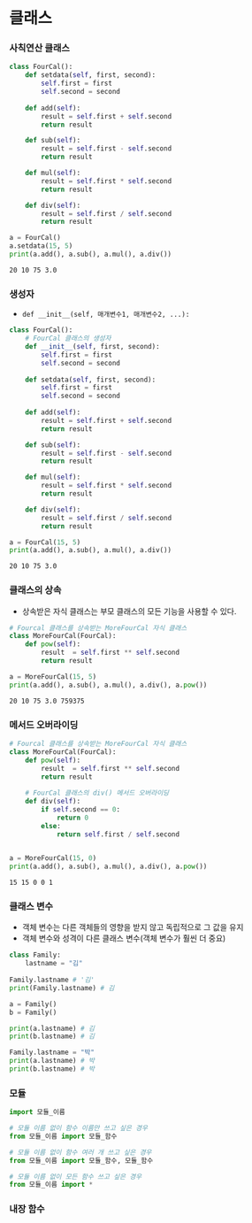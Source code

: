 # 클래스



### 사칙연산 클래스

```python
class FourCal():
    def setdata(self, first, second):
        self.first = first
        self.second = second
        
    def add(self):
        result = self.first + self.second
        return result

    def sub(self):
        result = self.first - self.second
        return result

    def mul(self):
        result = self.first * self.second
        return result

    def div(self):
        result = self.first / self.second
        return result

a = FourCal()
a.setdata(15, 5)
print(a.add(), a.sub(), a.mul(), a.div())
```

```
20 10 75 3.0
```



### 생성자

- `def __init__(self, 매개변수1, 매개변수2, ...):`   

```python
class FourCal():
    # FourCal 클래스의 생성자 
    def __init__(self, first, second):
        self.first = first
        self.second = second
    
    def setdata(self, first, second):
        self.first = first
        self.second = second
        
    def add(self):
        result = self.first + self.second
        return result

    def sub(self):
        result = self.first - self.second
        return result

    def mul(self):
        result = self.first * self.second
        return result

    def div(self):
        result = self.first / self.second
        return result

a = FourCal(15, 5)
print(a.add(), a.sub(), a.mul(), a.div())
```

```
20 10 75 3.0
```



### 클래스의 상속

- 상속받은 자식 클래스는 부모 클래스의 모든 기능을 사용할 수 있다.

```python
# Fourcal 클래스를 상속받는 MoreFourCal 자식 클래스
class MoreFourCal(FourCal):
    def pow(self):
        result  = self.first ** self.second
        return result

a = MoreFourCal(15, 5)
print(a.add(), a.sub(), a.mul(), a.div(), a.pow())
```

```
20 10 75 3.0 759375
```



### 메서드 오버라이딩

```python
# Fourcal 클래스를 상속받는 MoreFourCal 자식 클래스
class MoreFourCal(FourCal):
    def pow(self):
        result  = self.first ** self.second
        return result
    
    # FourCal 클래스의 div() 메서드 오버라이딩
    def div(self): 
        if self.second == 0:
            return 0
        else:
            return self.first / self.second
    

a = MoreFourCal(15, 0)
print(a.add(), a.sub(), a.mul(), a.div(), a.pow())
```

```
15 15 0 0 1
```



### 클래스 변수

- 객체 변수는 다른 객체들의 영향을 받지 않고 독립적으로 그 값을 유지
- 객체 변수와 성격이 다른 클래스 변수(객체 변수가 훨씬 더 중요)

```python
class Family:
    lastname = "김"
    
Family.lastname # '김'
print(Family.lastname) # 김

a = Family()
b = Family()

print(a.lastname) # 김
print(b.lastname) # 김

Family.lastname = "박"
print(a.lastname) # 박
print(b.lastname) # 박
```



### 모듈

```python
import 모듈_이름

# 모듈 이름 없이 함수 이름만 쓰고 싶은 경우
from 모듈_이름 import 모듈_함수

# 모듈 이름 없이 함수 여러 개 쓰고 싶은 경우
from 모듈_이름 import 모듈_함수, 모듈_함수

# 모듈 이름 없이 모든 함수 쓰고 싶은 경우
from 모듈_이름 import *
```



### 내장 함수

